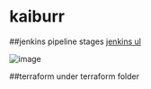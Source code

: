 # kaiburr


##jenkins pipeline stages 
[jenkins ul](http://44.201.183.75:8080/job/devops-multibranch/)
 
![image](https://user-images.githubusercontent.com/87360254/229893905-56b416d0-9b7a-40fa-8fe2-b8de9e8930d2.png)

##terraform
under terraform folder 
